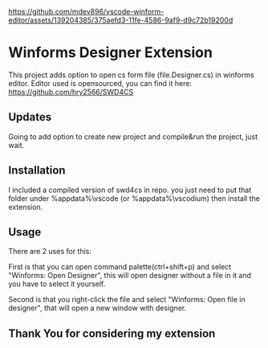 https://github.com/mdev896/vscode-winform-editor/assets/139204385/375aefd3-11fe-4586-9af9-d9c72b19200d

# Winforms Designer Extension

This project adds option to open cs form file (file.Designer.cs) in winforms editor. Editor used is opensourced, you can find it here: https://github.com/hry2566/SWD4CS

## Updates

Going to add option to create new project and compile&run the project, just wait.

## Installation

I included a compiled version of swd4cs in repo. you just need to put that folder under %appdata%\vscode (or %appdata%\vscodium) then install the extension.

## Usage

There are 2 uses for this:

First is that you can open command palette(ctrl+shift+p) and select "Winforms: Open Designer", this will open designer without a file in it and you have to select it yourself.

Second is that you right-click the file and select "Winforms: Open file in designer", that will open a new window with designer.

## Thank You for considering my extension
